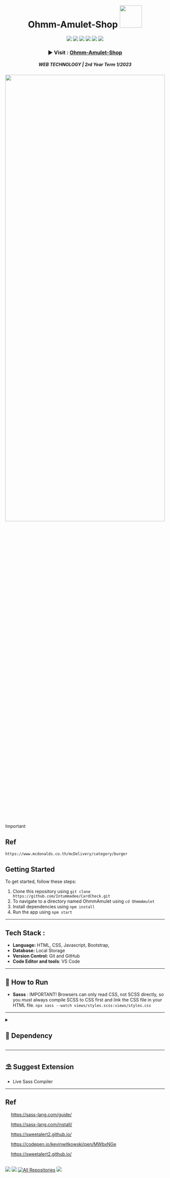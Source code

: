 
 
<div align="center">
 <h1>Ohmm-Amulet-Shop <img src="https://i.pinimg.com/originals/6e/1d/1d/6e1d1d7944fa36e6079a644eab4dbc47.gif" width="70px">
 </h1>
<a href="https://github.com/Ileriayo/markdown-badges"><img src="https://img.shields.io/badge/html5-%23E34F26.svg?style=for-the-badge&logo=html5&logoColor=white" /></a>
<a href="https://github.com/Ileriayo/markdown-badges"><img src="https://img.shields.io/badge/javascript-%23323330.svg?style=for-the-badge&logo=javascript&logoColor=%23F7DF1E" /></a>
<a href="https://github.com/Ileriayo/markdown-badges"><img src="https://img.shields.io/badge/css3-%231572B6.svg?style=for-the-badge&logo=css3&logoColor=white" /></a>
<a href="https://github.com/Ileriayo/markdown-badges"><img src="https://img.shields.io/badge/SASS-hotpink.svg?style=for-the-badge&logo=SASS&logoColor=white" /></a>
<a href="https://github.com/Ileriayo/markdown-badges"><img src="https://img.shields.io/badge/netlify-%23000000.svg?style=for-the-badge&logo=netlify&logoColor=#00C7B7" /></a>
<a href="https://github.com/Ileriayo/markdown-badges"><img src="https://img.shields.io/badge/bootstrap-%238511FA.svg?style=for-the-badge&logo=bootstrap&logoColor=white" /></a>
 <h3>▶ Visit : <a href="https://ohmm-amulet-shop.netlify.app/" target="_blank">Ohmm-Amulet-Shop</a> </h3>
 <h5> WEB TECHNOLOGY | 2rd Year Term 1/2023 </h5>
</div>

<img width="100%" height="60%" src="https://github.com/Intummadee/Ohmm-Amulet-Shop/blob/main/OhmmAmulet/src/imageHomePage.png?raw=true">

> [!IMPORTANT]
> ## Ref 
> ```https://www.mcdonalds.co.th/mcDelivery/category/burger```

## Getting Started
To get started, follow these steps:
1. Clone this repository using `git clone https://github.com/Intummadee/CardCheck.git`
2. To navigate to a directory named OhmmAmulet using `cd OhmmAmulet`
3. Install dependencies using `npm install`
4. Run the app using `npm start`

---

## Tech Stack :
- **Language:** HTML, CSS, Javascript, Bootstrap,  
- **Database:** Local Storage
- **Version Control:** Git and GitHub
- **Code Editor and tools**: VS Code

---

## 🍁 How to Run
- **Sasss** : IMPORTANT! Browsers can only read CSS, not SCSS directly, so you must always compile SCSS to CSS first and link the CSS file in your HTML file.
```npx sass --watch views/styles.scss:views/styles.css```

---

<details> 
  <summary><h2> 🍹 Dependency </h2></summary> 
  <h3>Sass package</h3>
  <ul>
   <li> <b><i>npm install -g sass</i></b> : installs the sass package globally on your system</li>
   <li> <b><i>npm install --save-dev sass</i></b> :  installs the sass package as a development dependency within the current project.</li>
  </ul>

</details>

---

## ⛱ Suggest Extension 
- Live Sass Compiler

---

## Ref
&emsp; https://sass-lang.com/guide/

&emsp; https://sass-lang.com/install/

&emsp; https://sweetalert2.github.io/

&emsp; https://codepen.io/kevinwitkowski/pen/MWbxNGe

&emsp; https://sweetalert2.github.io/


<br>
<div> 
 <a href="https://www.linkedin.com/in/intummadee-maliyam-800856226/" target="_blank"><img src="https://img.shields.io/badge/-LinkedIn-%230077B5?style=for-the-badge&logo=linkedin&logoColor=white" target="_blank"></a>
 <a href = "mailto:intummadee@gmail.com"><img src="https://img.shields.io/badge/-Gmail-%23333?style=for-the-badge&logo=gmail&logoColor=white" target="_blank"></a>
 <a href="https://github.com/Intummadee?tab=repositories" target="_blank"><img alt="All Repositories" title="All Repositories" src="https://img.shields.io/badge/-All%20Repos-2962FF?style=for-the-badge&logo=koding&logoColor=white"/></a>
 <a href = "https://discordapp.com/users/802492085419769856"><img src="https://img.shields.io/badge/Discord-5865F2?style=for-the-badge&logo=discord&logoColor=white" target="_blank"></a>
</div>
